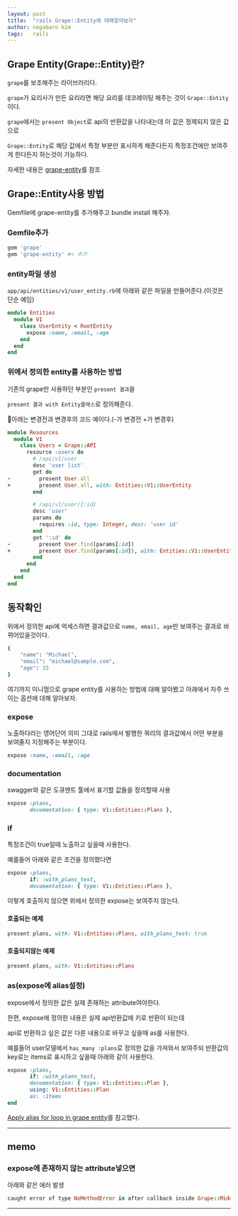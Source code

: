```yaml
---
layout: post
title:  "rails Grape::Entity에 대해알아보자"
author: negabaro kim
tags:	rails
---
```


## Grape Entity(Grape::Entity)란?

`grape`를 보조해주는 라이브러리다.

`grape`가 요리사가 만든 요리라면 해당 요리를 데코레이팅 해주는 것이 `Grape::Entity`이다.

`grape`에서는 `present Object`로 api의 반환값을 나타내는데 이 값은 정제되지 않은 값으로

`Grape::Entity`로 해당 값에서 특정 부분만 표시하게 해준다든지 특정조건에만 보여주게 한다든지 하는것이 가능하다.

자세한 내용은 [grape-entity]를 참조

## Grape::Entity사용 방법


Gemfile에 grape-entity를 추가해주고 bundle install 해주자.

### Gemfile추가

```ruby
gem 'grape'
gem 'grape-entity' #< 추가
```

### entity파일 생성

`app/api/entities/v1/user_entity.rb`에 아래와 같은 파일을 만들어준다.(이것은 단순 예임)

```ruby
module Entities
  module V1
    class UserEntity < RootEntity
      expose :name, :email, :age
    end
  end
end
```


### 위에서 정의한 entity를 사용하는 방법

기존의 grape만 사용하던 부분인 `present 결과`을

`present 결과 with Entity클래스`로 정의해준다.

아래는 변경전과 변경후의 코드 예이다.(-가 변경전 +가 변경후)

```ruby
module Resources
  module V1
    class Users < Grape::API
      resource :users do
        # /api/v1/user
        desc 'user list'
        get do
-         present User.all
+         present User.all, with: Entities::V1::UserEntity
        end

        # /api/v1/user/{:id}
        desc 'user'
        params do
          requires :id, type: Integer, desc: 'user id'
        end
        get ':id' do
-         present User.find(params[:id])
+         present User.find(params[:id]), with: Entities::V1::UserEntity
        end
      end
    end
  end
end
```

## 동작확인

위에서 정의한 api에 억세스하면 결과값으로 `name, email, age`만 보여주는 결과로 바뀌어있을것이다.

```ruby
{
    "name": "Michael",
    "email": "michael@sample.com",
    "age": 33
}
```

여기까지 미니멈으로 grape entity를 사용하는 방법에 대해 알아봤고 아래에서 자주 쓰이는 옵션에 대해 알아보자.


### expose

노출하다라는 영어단어 의미 그대로 rails에서 발행한 쿼리의 결과값에서 어떤 부분을 보여줄지 지정해주는 부분이다.

```ruby
expose :name, :email, :age
```

### documentation

swagger와 같은 도큐멘트 툴에서 표기할 값들을 정의할때 사용

```ruby
expose :plans,
       documentation: { type: V1::Entities::Plans },
```

### if

특정조건이 true일때 노출하고 싶을때 사용한다.

예를들어 아래와 같은 조건을 정의했다면

```ruby
expose :plans,
       if: :with_plans_test,
       documentation: { type: V1::Entities::Plans },
```

이렇게 호출하지 않으면 위에서 정의한 expose는 보여주지 않는다.

#### 호출되는 예제

```ruby
present plans, with: V1::Entities::Plans, with_plans_test: true
```

#### 호출되지않는 예제

```ruby
present plans, with: V1::Entities::Plans
```




### as(expose에  alias설정)

expose에서 정의한 값은 실제 존재하는 attribute여야한다.

한편, expose에 정의한 내용은 실제 api반환값에 키로 반환이 되는데

api로 반환하고 싶은 값은 다른 내용으로 바꾸고 싶을때 as를 사용한다.

예를들어 user모델에서 `has_many :plans`로 정의한 값을 가져와서 보여주되 반환값의 key로는 items로 표시하고 싶을때 아래와 같이 사용한다.

```ruby
expose :plans,
       if: :with_plans_test,
       documentation: { type: V1::Entities::Plan },
       using: V1::Entities::Plan
       as: :items
end
```

[Apply alias for loop in grape entity]를 참고했다.

---

## memo


### expose에 존재하지 않는 attribute넣으면

아래와 같은 에러 발생

```ruby
caught error of type NoMethodError in after callback inside Grape::Middleware::Formatter : V1::Entities::Plans missing attribute `ttttt' on #<Plans:0x0000555ce877ac50>
```


---

[grape-entity]: https://github.com/ruby-grape/grape-entity
[Apply alias for loop in grape entity]: https://stackoverflow.com/questions/49647451/apply-alias-for-loop-in-grape-entity
